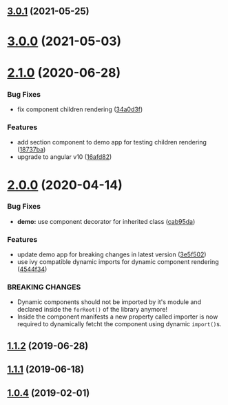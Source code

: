 ## [3.0.1](https://github.com/pascaliske/dynamic-components/compare/v3.0.0...v3.0.1) (2021-05-25)



# [3.0.0](https://github.com/pascaliske/dynamic-components/compare/v2.1.0...v3.0.0) (2021-05-03)



# [2.1.0](https://github.com/pascaliske/dynamic-components/compare/v2.0.0...v2.1.0) (2020-06-28)


### Bug Fixes

* fix component children rendering ([34a0d3f](https://github.com/pascaliske/dynamic-components/commit/34a0d3fe359998d27bb8466434230c6acc1b51a2))


### Features

* add section component to demo app for testing children rendering ([18737ba](https://github.com/pascaliske/dynamic-components/commit/18737baff9d352db3b10b9fc8076561013780df1))
* upgrade to angular v10 ([16afd82](https://github.com/pascaliske/dynamic-components/commit/16afd829dc5de2495db6dd4dbc46ad53f7e67752))



# [2.0.0](https://github.com/pascaliske/dynamic-components/compare/v1.1.2...v2.0.0) (2020-04-14)


### Bug Fixes

* **demo:** use component decorator for inherited class ([cab95da](https://github.com/pascaliske/dynamic-components/commit/cab95da79e954a85322491ef6fc0a44459735235))


### Features

* update demo app for breaking changes in latest version ([3e5f502](https://github.com/pascaliske/dynamic-components/commit/3e5f5028e6f1475e864f5ad79e1439b1ac91dbb9))
* use ivy compatible dynamic imports for dynamic component rendering ([4544f34](https://github.com/pascaliske/dynamic-components/commit/4544f34c2abefd4d6304b68a628a543b263d784a))


### BREAKING CHANGES

* Dynamic components should not be imported by it's module and declared inside the `forRoot()` of the library anymore!
* Inside the component manifests a new property called importer is now required to dynamically fetcht the component using dynamic `import()`s.



## [1.1.2](https://github.com/pascaliske/dynamic-components/compare/v1.1.1...v1.1.2) (2019-06-28)



## [1.1.1](https://github.com/pascaliske/dynamic-components/compare/v1.1.0...v1.1.1) (2019-06-18)



## [1.0.4](https://github.com/pascaliske/dynamic-components/compare/v1.0.3...v1.0.4) (2019-02-01)




